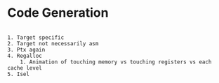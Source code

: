 # Code Generation

~~~admonish todo

1. Target specific
2. Target not necessarily asm
3. Ptx again
4. Regalloc
    1. Animation of touching memory vs touching registers vs each cache level
5. Isel

~~~
